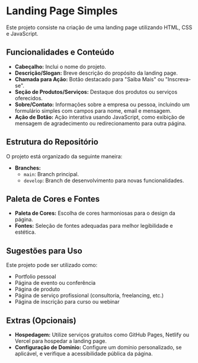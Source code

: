 # Landing Page Simples

Este projeto consiste na criação de uma landing page utilizando HTML, CSS e JavaScript.

## Funcionalidades e Conteúdo

- **Cabeçalho:** Inclui o nome do projeto.
- **Descrição/Slogan:** Breve descrição do propósito da landing page.
- **Chamada para Ação:** Botão destacado para "Saiba Mais" ou "Inscreva-se".
- **Seção de Produtos/Serviços:** Destaque dos produtos ou serviços oferecidos.
- **Sobre/Contato:** Informações sobre a empresa ou pessoa, incluindo um formulário simples com campos para nome, email e mensagem.
- **Ação de Botão:** Ação interativa usando JavaScript, como exibição de mensagem de agradecimento ou redirecionamento para outra página.

## Estrutura do Repositório

O projeto está organizado da seguinte maneira:

- **Branches:**
  - `main`: Branch principal.
  - `develop`: Branch de desenvolvimento para novas funcionalidades.

## Paleta de Cores e Fontes

- **Paleta de Cores:** Escolha de cores harmoniosas para o design da página.
- **Fontes:** Seleção de fontes adequadas para melhor legibilidade e estética.

## Sugestões para Uso

Este projeto pode ser utilizado como:

- Portfolio pessoal
- Página de evento ou conferência
- Página de produto
- Página de serviço profissional (consultoria, freelancing, etc.)
- Página de inscrição para curso ou webinar

## Extras (Opcionais)

- **Hospedagem:** Utilize serviços gratuitos como GitHub Pages, Netlify ou Vercel para hospedar a landing page.
- **Configuração de Domínio:** Configure um domínio personalizado, se aplicável, e verifique a acessibilidade pública da página.

